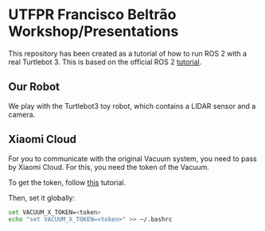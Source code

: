 # UTFPR Francisco Beltrão Workshop/Presentations
This repository has been created as a tutorial of how to run ROS 2 with a real Turtlebot 3. This is based on the official ROS 2 [tutorial](https://ros2-industrial-workshop.readthedocs.io/en/latest/_source/navigation/ROS2-Turtlebot.html).

## Our Robot
We play with the Turtlebot3 toy robot, which contains a LIDAR sensor and a camera.

## Xiaomi Cloud

For you to communicate with the original Vacuum system, you need to pass by Xiaomi Cloud. For this, you need the token of the Vacuum. 

To get the token, follow [this](https://github.com/PiotrMachowski/Xiaomi-cloud-tokens-extractor.git) tutorial.

Then, set it globally:
```bash
set VACUUM_X_TOKEN=<token>
echo "set VACUUM_X_TOKEN=<token>" >> ~/.bashrc
```

